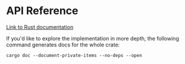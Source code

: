 # API Reference

[Link to Rust documentation](https://wallet-lib.docs.iota.org/docs/doc/iota_wallet/index.html)


If you'd like to explore the implementation in more depth, the following command generates docs for the whole crate:

```
cargo doc --document-private-items --no-deps --open
```
